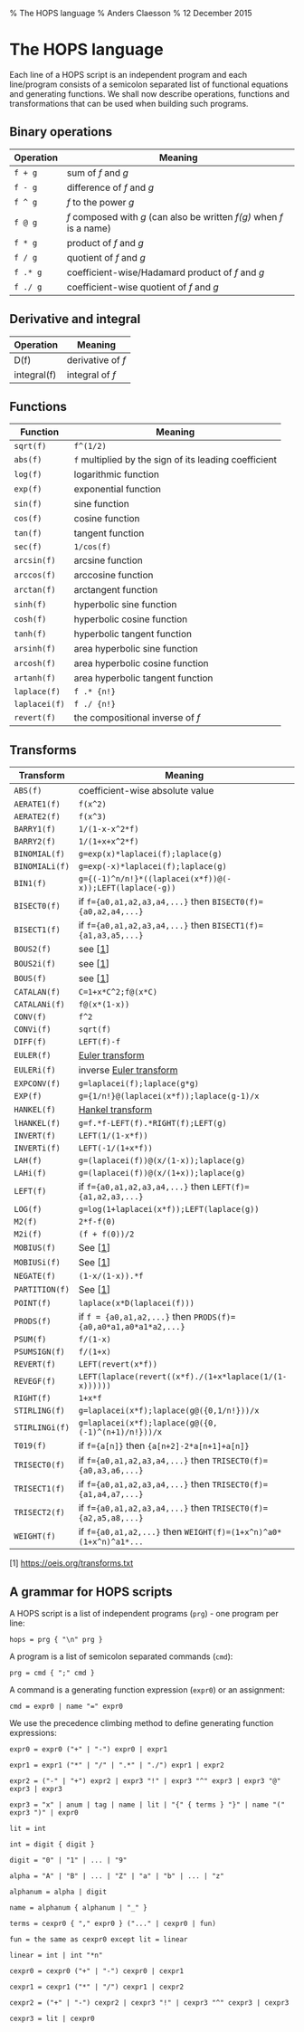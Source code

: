 % The HOPS language
% Anders Claesson
% 12 December 2015

# The HOPS language

Each line of a HOPS script is an independent program and each
line/program consists of a semicolon separated list of functional
equations and generating functions. We shall now describe operations,
functions and transformations that can be used when building such
programs.

## Binary operations

Operation | Meaning
----------|-------------------------------------------------
`f + g`   | sum of *f* and *g*
`f - g`   | difference of *f* and *g*
`f ^ g`   | *f* to the power *g*
`f @ g`   | *f* composed with *g* (can also be written *f(g)* when *f* is a name)
`f * g`   | product of *f* and *g*
`f / g`   | quotient of *f* and *g*
`f .* g`  | coefficient-wise/Hadamard product of *f* and *g*
`f ./ g`  | coefficient-wise quotient of *f* and *g*

## Derivative and integral

Operation   | Meaning
------------|--------------------------------------------
D(f)        | derivative of *f*
integral(f) | integral of *f*

## Functions

Function       | Meaning
---------------|----------------------------------------
`sqrt(f)`      | `f^(1/2)`
`abs(f)`       | `f` multiplied by the sign of its leading coefficient
`log(f)`       | logarithmic function
`exp(f)`       | exponential function
`sin(f)`       | sine function
`cos(f)`       | cosine function
`tan(f)`       | tangent function
`sec(f)`       | `1/cos(f)`
`arcsin(f)`    | arcsine function
`arccos(f)`    | arccosine function
`arctan(f)`    | arctangent function
`sinh(f)`      | hyperbolic sine function
`cosh(f)`      | hyperbolic cosine function
`tanh(f)`      | hyperbolic tangent function
`arsinh(f)`    | area hyperbolic sine function
`arcosh(f)`    | area hyperbolic cosine function
`artanh(f)`    | area hyperbolic tangent function
`laplace(f)`   | `f .* {n!}`
`laplacei(f)`  | `f ./ {n!}`
`revert(f)`    | the compositional inverse of *f*

## Transforms

Transform      | Meaning
---------------|----------------------------------------
`ABS(f)`       | coefficient-wise absolute value
`AERATE1(f)`   | `f(x^2)`
`AERATE2(f)`   | `f(x^3)`
`BARRY1(f)`    | `1/(1-x-x^2*f)`
`BARRY2(f)`    | `1/(1+x+x^2*f)`
`BINOMIAL(f)`  | `g=exp(x)*laplacei(f);laplace(g)`
`BINOMIALi(f)` | `g=exp(-x)*laplacei(f);laplace(g)`
`BIN1(f)`      | `g={(-1)^n/n!}*((laplacei(x*f))@(-x));LEFT(laplace(-g))`
`BISECT0(f)`   | if `f={a0,a1,a2,a3,a4,...}` then `BISECT0(f)={a0,a2,a4,...}`
`BISECT1(f)`   | if `f={a0,a1,a2,a3,a4,...}` then `BISECT1(f)={a1,a3,a5,...}`
`BOUS2(f)`     | see [[1](https://oeis.org/transforms.txt)]
`BOUS2i(f)`    | see [[1](https://oeis.org/transforms.txt)]
`BOUS(f)`      | see [[1](https://oeis.org/transforms.txt)]
`CATALAN(f)`   | `C=1+x*C^2;f@(x*C)`
`CATALANi(f)`  | `f@(x*(1-x))`
`CONV(f)`      | `f^2`
`CONVi(f)`     | `sqrt(f)`
`DIFF(f)`      | `LEFT(f)-f`
`EULER(f)`     | [Euler transform](http://mathworld.wolfram.com/EulerTransform.html)
`EULERi(f)`    | inverse [Euler transform](http://mathworld.wolfram.com/EulerTransform.html)
`EXPCONV(f)`   | `g=laplacei(f);laplace(g*g)`
`EXP(f)`       | `g={1/n!}@(laplacei(x*f));laplace(g-1)/x`
`HANKEL(f)`    | [Hankel transform](https://cs.uwaterloo.ca/journals/JIS/VOL4/LAYMAN/hankel.html)
`lHANKEL(f)`   | `g=f.*f-LEFT(f).*RIGHT(f);LEFT(g)`
`INVERT(f)`    | `LEFT(1/(1-x*f))`
`INVERTi(f)`   | `LEFT(-1/(1+x*f))`
`LAH(f)`       | `g=(laplacei(f))@(x/(1-x));laplace(g)`
`LAHi(f)`      | `g=(laplacei(f))@(x/(1+x));laplace(g)`
`LEFT(f)`      | if `f={a0,a1,a2,a3,a4,...}` then `LEFT(f)={a1,a2,a3,...}`
`LOG(f)`       | `g=log(1+laplacei(x*f));LEFT(laplace(g))`
`M2(f)`        | `2*f-f(0)`
`M2i(f)`       | `(f + f(0))/2`
`MOBIUS(f)`    | See [[1](https://oeis.org/transforms.txt)]
`MOBIUSi(f)`   | See [[1](https://oeis.org/transforms.txt)]
`NEGATE(f)`    | `(1-x/(1-x)).*f`
`PARTITION(f)` | See [[1](https://oeis.org/transforms.txt)]
`POINT(f)`     | `laplace(x*D(laplacei(f)))`
`PRODS(f)`     | if `f = {a0,a1,a2,...}` then `PRODS(f)={a0,a0*a1,a0*a1*a2,...}`
`PSUM(f)`      | `f/(1-x)`
`PSUMSIGN(f)`  | `f/(1+x)`
`REVERT(f)`    | `LEFT(revert(x*f))`
`REVEGF(f)`    | `LEFT(laplace(revert((x*f)./(1+x*laplace(1/(1-x))))))`
`RIGHT(f)`     | `1+x*f`
`STIRLING(f)`  | `g=laplacei(x*f);laplace(g@({0,1/n!}))/x`
`STIRLINGi(f)` | `g=laplacei(x*f);laplace(g@({0,(-1)^(n+1)/n!}))/x`
`T019(f)`      | if `f={a[n]}` then `{a[n+2]-2*a[n+1]+a[n]}`
`TRISECT0(f)`  | if `f={a0,a1,a2,a3,a4,...}` then `TRISECT0(f)={a0,a3,a6,...}`
`TRISECT1(f)`  | if `f={a0,a1,a2,a3,a4,...}` then `TRISECT0(f)={a1,a4,a7,...}`
`TRISECT2(f)`  | if `f={a0,a1,a2,a3,a4,...}` then `TRISECT0(f)={a2,a5,a8,...}`
`WEIGHT(f)`    | if `f={a0,a1,a2,...}` then `WEIGHT(f)=(1+x^n)^a0*(1+x^n)^a1*...`

[1] <https://oeis.org/transforms.txt>

## A grammar for HOPS scripts

A HOPS script is a list of independent programs (`prg`) - one program
per line:

```
hops = prg { "\n" prg }
```

A program is a list of semicolon separated commands (`cmd`):

```
prg = cmd { ";" cmd }
```

A command is a generating function expression (`expr0`) or an assignment:

```
cmd = expr0 | name "=" expr0
```

We use the precedence climbing method to define generating function
expressions:

```
expr0 = expr0 ("+" | "-") expr0 | expr1

expr1 = expr1 ("*" | "/" | ".*" | "./") expr1 | expr2

expr2 = ("-" | "+") expr2 | expr3 "!" | expr3 "^" expr3 | expr3 "@" expr3 | expr3

expr3 = "x" | anum | tag | name | lit | "{" { terms } "}" | name "(" expr3 ")" | expr0

lit = int

int = digit { digit }

digit = "0" | "1" | ... | "9"

alpha = "A" | "B" | ... | "Z" | "a" | "b" | ... | "z"

alphanum = alpha | digit

name = alphanum { alphanum | "_" }

terms = cexpr0 { "," expr0 } ("..." | cexpr0 | fun)

fun = the same as cexpr0 except lit = linear

linear = int | int "*n"

cexpr0 = cexpr0 ("+" | "-") cexpr0 | cexpr1

cexpr1 = cexpr1 ("*" | "/") cexpr1 | cexpr2

cexpr2 = ("+" | "-") cexpr2 | cexpr3 "!" | cexpr3 "^" cexpr3 | cexpr3

cexpr3 = lit | cexpr0
```
